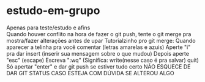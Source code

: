 # estudo-em-grupo
Apenas para teste/estudo e afins <br>
Quando houver conflito na hora de fazer o git push, tente o git merge pra mostra/fazer alterações antes de upar
Tutorialzinho pro git merge:
Quando aparecer a telinha pra você comentar (letras amarelas e azuis)
Aperte "i" pra dar insert (inserir sua mensagem sobre o que mudou)
Depois aperte "esc" (escape)
Escreva ":wq" (Significa: write(nesse caso é pra salvar) quit)
Só apertar "enter" e dar git push se estiver tudo certo 
NÃO ESQUECE DE DAR GIT STATUS CASO ESTEJA COM DÚVIDA SE ALTEROU ALGO
